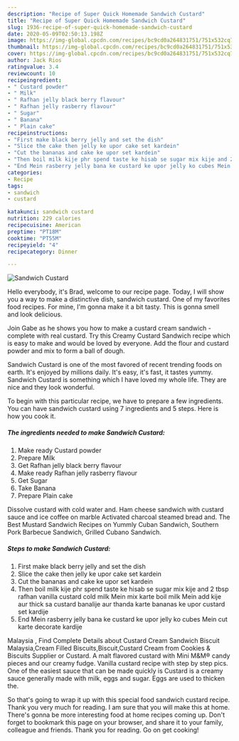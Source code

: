 ```yaml
---
description: "Recipe of Super Quick Homemade Sandwich Custard"
title: "Recipe of Super Quick Homemade Sandwich Custard"
slug: 1936-recipe-of-super-quick-homemade-sandwich-custard
date: 2020-05-09T02:50:13.198Z
image: https://img-global.cpcdn.com/recipes/bc9cd0a264831751/751x532cq70/sandwich-custard-recipe-main-photo.jpg
thumbnail: https://img-global.cpcdn.com/recipes/bc9cd0a264831751/751x532cq70/sandwich-custard-recipe-main-photo.jpg
cover: https://img-global.cpcdn.com/recipes/bc9cd0a264831751/751x532cq70/sandwich-custard-recipe-main-photo.jpg
author: Jack Rios
ratingvalue: 3.4
reviewcount: 10
recipeingredient:
- " Custard powder"
- " Milk"
- " Rafhan jelly black berry flavour"
- " Rafhan jelly rasberry flavour"
- " Sugar"
- " Banana"
- " Plain cake"
recipeinstructions:
- "First make black berry jelly and set the dish"
- "Slice the cake then jelly ke upor cake set kardein"
- "Cut the bananas and cake ke upor set kardein"
- "Then boil milk kije phr spend taste ke hisab se sugar mix kije and 2 tbsp rafhan vanilla custard cold milk Mein mix karte boil milk Mein add kije aur thick sa custard banalije aur thanda karte bananas ke upor custard set kardije"
- "End Mein rasberry jelly bana ke custard ke upor jelly ko cubes Mein cut karte decorate kardije"
categories:
- Recipe
tags:
- sandwich
- custard

katakunci: sandwich custard 
nutrition: 229 calories
recipecuisine: American
preptime: "PT18M"
cooktime: "PT55M"
recipeyield: "4"
recipecategory: Dinner

---
```



![Sandwich Custard](https://img-global.cpcdn.com/recipes/bc9cd0a264831751/751x532cq70/sandwich-custard-recipe-main-photo.jpg)

Hello everybody, it's Brad, welcome to our recipe page. Today, I will show you a way to make a distinctive dish, sandwich custard. One of my favorites food recipes. For mine, I'm gonna make it a bit tasty. This is gonna smell and look delicious.

Join Gabe as he shows you how to make a custard cream sandwich - complete with real custard. Try this Creamy Custard Sandwich recipe which is easy to make and would be loved by everyone. Add the flour and custard powder and mix to form a ball of dough.

Sandwich Custard is one of the most favored of recent trending foods on earth. It's enjoyed by millions daily. It's easy, it's fast, it tastes yummy. Sandwich Custard is something which I have loved my whole life. They are nice and they look wonderful.


To begin with this particular recipe, we have to prepare a few ingredients. You can have sandwich custard using 7 ingredients and 5 steps. Here is how you cook it.

<!--inarticleads1-->

##### The ingredients needed to make Sandwich Custard:

1. Make ready  Custard powder
1. Prepare  Milk
1. Get  Rafhan jelly black berry flavour
1. Make ready  Rafhan jelly rasberry flavour
1. Get  Sugar
1. Take  Banana
1. Prepare  Plain cake


Dissolve custard with cold water and. Ham cheese sandwich with custard sauce and ice coffee on marble Activated charcoal steamed bread and. The Best Mustard Sandwich Recipes on Yummly Cuban Sandwich, Southern Pork Barbecue Sandwich, Grilled Cubano Sandwich. 

<!--inarticleads2-->

##### Steps to make Sandwich Custard:

1. First make black berry jelly and set the dish
1. Slice the cake then jelly ke upor cake set kardein
1. Cut the bananas and cake ke upor set kardein
1. Then boil milk kije phr spend taste ke hisab se sugar mix kije and 2 tbsp rafhan vanilla custard cold milk Mein mix karte boil milk Mein add kije aur thick sa custard banalije aur thanda karte bananas ke upor custard set kardije
1. End Mein rasberry jelly bana ke custard ke upor jelly ko cubes Mein cut karte decorate kardije


Malaysia , Find Complete Details about Custard Cream Sandwich Biscuit Malaysia,Cream Filled Biscuits,Biscuit,Custard Cream from Cookies &amp; Biscuits Supplier or Custard. A malt flavored custard with Mini M&amp;M® candy pieces and our creamy fudge. Vanilla custard recipe with step by step pics. One of the easiest sauce that can be made quickly is Custard is a creamy sauce generally made with milk, eggs and sugar. Eggs are used to thicken the. 

So that's going to wrap it up with this special food sandwich custard recipe. Thank you very much for reading. I am sure that you will make this at home. There's gonna be more interesting food at home recipes coming up. Don't forget to bookmark this page on your browser, and share it to your family, colleague and friends. Thank you for reading. Go on get cooking!
